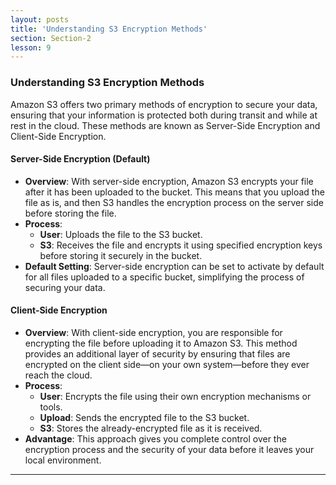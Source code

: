 ```yaml
---
layout: posts
title: 'Understanding S3 Encryption Methods'
section: Section-2
lesson: 9
---
```


### Understanding S3 Encryption Methods

Amazon S3 offers two primary methods of encryption to secure your data, ensuring that your information is protected both during transit and while at rest in the cloud. These methods are known as Server-Side Encryption and Client-Side Encryption.

<!-- pagebreak -->

#### Server-Side Encryption (Default)

- **Overview**: With server-side encryption, Amazon S3 encrypts your file after it has been uploaded to the bucket. This means that you upload the file as is, and then S3 handles the encryption process on the server side before storing the file.
- **Process**:
  - **User**: Uploads the file to the S3 bucket.
  - **S3**: Receives the file and encrypts it using specified encryption keys before storing it securely in the bucket.
- **Default Setting**: Server-side encryption can be set to activate by default for all files uploaded to a specific bucket, simplifying the process of securing your data.
<!-- pagebreak -->

#### Client-Side Encryption

- **Overview**: With client-side encryption, you are responsible for encrypting the file before uploading it to Amazon S3. This method provides an additional layer of security by ensuring that files are encrypted on the client side—on your own system—before they ever reach the cloud.
- **Process**:
  - **User**: Encrypts the file using their own encryption mechanisms or tools.
  - **Upload**: Sends the encrypted file to the S3 bucket.
  - **S3**: Stores the already-encrypted file as it is received.
- **Advantage**: This approach gives you complete control over the encryption process and the security of your data before it leaves your local environment.

---

